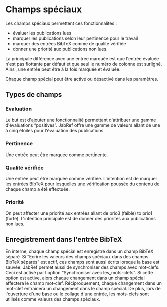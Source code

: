 # Champs spéciaux

Les champs spéciaux permettent ces fonctionnalités :

-   évaluer les publications lues
-   marquer les publications selon leur pertinence pour le travail
-   marquer des entrées BibTeX comme de qualité vérifiée
-   donner une priorité aux publications non lues.

La principale différence avec une entrée marquée est que l'entrée évaluée n'est pas flottante par défaut et que seul le numéro de colonne est surligné. Ainsi, une entrée peut être à la fois marquée et évaluée.

Chaque champ spécial peut être activé ou désactivé dans les paramètres.

## Types de champs

### Evaluation

Le but est d'ajouter une fonctionnalité permettant d'attribuer une gamme d'évaluations “positives”. JabRef offre une gamme de valeurs allant de une à cinq étoiles pour l'évaluation des publications.

### Pertinence

Une entrée peut être marquée comme pertinente.

### Qualité vérifiée

Une entrée peut être marquée comme vérifiée. L'intention est de marquer les entrées BibTeX pour lesquelles une vérification poussée du contenu de chaque champ a été effectuée.

### Priorité

On peut affecter une priorité aux entrées allant de prio3 (faible) to prio1 (forte). L'intention principale est de donner des priorités aux publications non lues.

## Enregistrement dans l'entrée BibTeX

En interne, chaque champ spécial est enregistré dans un champ BibTeX séparé. Si “Ecrire les valeurs des champs spéciaux dans des champs BibTeX séparés” est actif, ces champs sont aussi écrits lorsque la base est sauvée. JabRef permet aussi de synchroniser des champs avec mot-clefs. Ceci est activé par l'option “Synchroniser avec les\_mots-clefs”. Si cette option est active, alors chaque changement dans un champ spécial affectera le champ mot-clef. Réciproquement, chaque changement dans un mot-clef entraînera un changement dans le champ spécial. De plus, lors de l'ouverture d'une base ou le collage d'une entrée, les mots-clefs sont utilisés comme valeurs des champs spéciaux.
